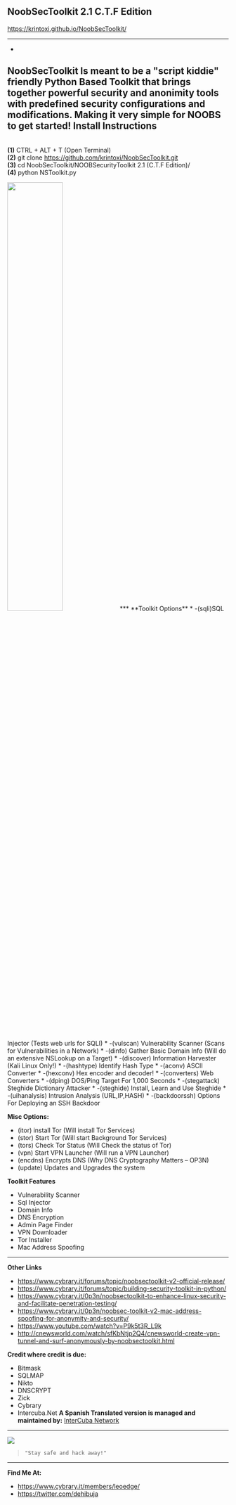 
# <h2>NoobSecToolkit 2.1 C.T.F Edition</h2>
https://krintoxi.github.io/NoobSecToolkit/
***
-
NoobSecToolkit Is meant to be a "script kiddie" friendly Python Based Toolkit that brings together powerful security and anonimity tools with predefined security configurations and modifications. Making it very simple for NOOBS to get started!
<b>Install Instructions</b>
-
<br><b>(1)</b> CTRL + ALT + T (Open Terminal)
<br><b>(2)</b> git clone https://github.com/krintoxi/NoobSecToolkit.git
<br><b>(3)</b> cd NoobSecToolkit/NOOBSecurityToolkit 2.1 (C.T.F Edition)/
<br><b>(4)</b> python NSToolkit.py
</p>
<img src="https://cloud.githubusercontent.com/assets/15209566/10800473/5530287e-7d88-11e5-9ace-d8c96972939b.png" width="50%"></img> 
***
**Toolkit Options**
* -(sqli)SQL Injector (Tests web urls for SQLI)
* -(vulscan) Vulnerability Scanner (Scans for Vulnerabilities in a Network)
* -(dinfo) Gather Basic Domain Info (Will do an extensive NSLookup on a Target)
* -(discover) Information Harvester (Kali Linux Only!)
* -(hashtype) Identify Hash Type
* -(aconv) ASCII Converter
* -(hexconv) Hex encoder and decoder!
* -(converters) Web Converters
* -(dping) DOS/Ping Target For 1,000 Seconds
* -(stegattack) Steghide Dictionary Attacker
* -(steghide) Install, Learn and Use Steghide
* -(uihanalysis) Intrusion Analysis (URL,IP,HASH)
* -(backdoorssh) Options For Deploying an SSH Backdoor


**Misc Options:**
* (itor) install Tor (Will install Tor Services)
* (stor) Start Tor (Will start Background Tor Services)
* (tors) Check Tor Status (Will Check the status of Tor)
* (vpn) Start VPN Launcher (Will run a VPN Launcher)
* (encdns) Encrypts DNS (Why DNS Cryptography Matters – OP3N)
* (update) Updates and Upgrades the system

**Toolkit Features**
* Vulnerability Scanner
* Sql Injector
* Domain Info
* DNS Encryption
* Admin Page Finder
* VPN Downloader
* Tor Installer 
* Mac Address Spoofing

***

**Other Links**
* https://www.cybrary.it/forums/topic/noobsectoolkit-v2-official-release/
* https://www.cybrary.it/forums/topic/building-security-toolkit-in-python/
* https://www.cybrary.it/0p3n/noobsectoolkit-to-enhance-linux-security-and-facilitate-penetration-testing/
* https://www.cybrary.it/0p3n/noobsec-toolkit-v2-mac-address-spoofing-for-anonymity-and-security/
* https://www.youtube.com/watch?v=P9k5t3R_L9k
* http://cnewsworld.com/watch/sfKbNtjp2Q4/cnewsworld-create-vpn-tunnel-and-surf-anonymously-by-noobsectoolkit.html

**Credit where credit is due:**
* Bitmask
* SQLMAP
* Nikto
* DNSCRYPT
* Zick
* Cybrary
* Intercuba.Net 
**A Spanish Translated version is managed and maintained by:**
[InterCuba Network](https://www.intercuba.net/index.php)

***

<img src="https://avatars0.githubusercontent.com/u/15209566?v=3&s=460"></img>
> `"Stay safe and hack away!"`
***

**Find Me At:**
* https://www.cybrary.it/members/leoedge/
* https://twitter.com/dehibuja
